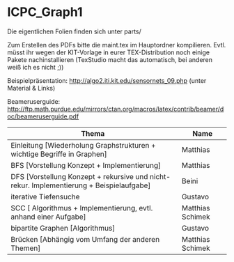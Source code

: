 
# ICPC_Graph1

Die eigentlichen Folien finden sich unter parts/

Zum Erstellen des PDFs bitte die maint.tex im Hauptordner kompilieren. Evtl. müsst ihr wegen der KIT-Vorlage in eurer TEX-Distribution noch einige Pakete nachinstallieren (TexStudio macht das automatisch, bei anderen weiß ich es nicht ;))

Beispielpräsentation: http://algo2.iti.kit.edu/sensornets_09.php   (unter Material & Links)

Beameruserguide: http://ftp.math.purdue.edu/mirrors/ctan.org/macros/latex/contrib/beamer/doc/beameruserguide.pdf

Thema | Name
------------ | -------------
Einleitung [Wiederholung Graphstrukturen + wichtige Begriffe in Graphen] | Matthias 
BFS [Vorstellung Konzept + Implementierung] | Matthias
DFS [Vorstellung Konzept + rekursive und nicht-rekur. Implementierung + Beispielaufgabe] | Beini
iterative Tiefensuche | Gustavo
SCC [ Algorithmus + Implementierung, evtl. anhand einer Aufgabe] | Matthias Schimek
bipartite Graphen [Algorithmus] | Gustavo
Brücken [Abhängig vom Umfang der anderen Themen] | Matthias Schimek

